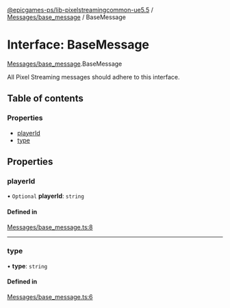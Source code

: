 [@epicgames-ps/lib-pixelstreamingcommon-ue5.5](../README.md) / [Messages/base\_message](../modules/Messages_base_message.md) / BaseMessage

# Interface: BaseMessage

[Messages/base\_message](../modules/Messages_base_message.md).BaseMessage

All Pixel Streaming messages should adhere to this interface.

## Table of contents

### Properties

- [playerId](Messages_base_message.BaseMessage.md#playerid)
- [type](Messages_base_message.BaseMessage.md#type)

## Properties

### playerId

• `Optional` **playerId**: `string`

#### Defined in

[Messages/base_message.ts:8](https://github.com/mcottontensor/PixelStreamingInfrastructure/blob/branch/Common/src/Messages/base_message.ts#L8)

___

### type

• **type**: `string`

#### Defined in

[Messages/base_message.ts:6](https://github.com/mcottontensor/PixelStreamingInfrastructure/blob/branch/Common/src/Messages/base_message.ts#L6)
